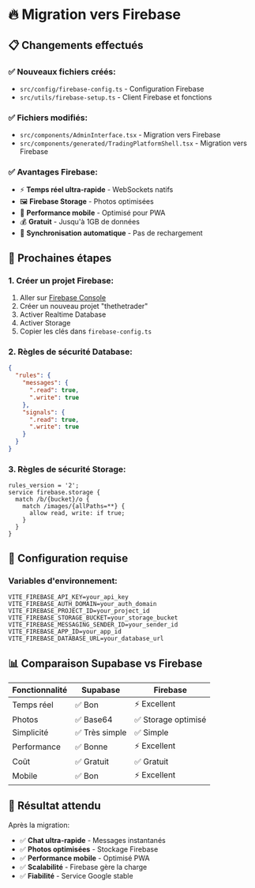 # 🔥 Migration vers Firebase

## 📋 Changements effectués

### ✅ Nouveaux fichiers créés:
- `src/config/firebase-config.ts` - Configuration Firebase
- `src/utils/firebase-setup.ts` - Client Firebase et fonctions

### ✅ Fichiers modifiés:
- `src/components/AdminInterface.tsx` - Migration vers Firebase
- `src/components/generated/TradingPlatformShell.tsx` - Migration vers Firebase

### ✅ Avantages Firebase:
- ⚡ **Temps réel ultra-rapide** - WebSockets natifs
- 🖼️ **Firebase Storage** - Photos optimisées
- 📱 **Performance mobile** - Optimisé pour PWA
- 💰 **Gratuit** - Jusqu'à 1GB de données
- 🔄 **Synchronisation automatique** - Pas de rechargement

## 🚀 Prochaines étapes

### 1. Créer un projet Firebase:
1. Aller sur [Firebase Console](https://console.firebase.google.com/)
2. Créer un nouveau projet "thethetrader"
3. Activer Realtime Database
4. Activer Storage
5. Copier les clés dans `firebase-config.ts`

### 2. Règles de sécurité Database:
```json
{
  "rules": {
    "messages": {
      ".read": true,
      ".write": true
    },
    "signals": {
      ".read": true,
      ".write": true
    }
  }
}
```

### 3. Règles de sécurité Storage:
```
rules_version = '2';
service firebase.storage {
  match /b/{bucket}/o {
    match /images/{allPaths=**} {
      allow read, write: if true;
    }
  }
}
```

## 🔧 Configuration requise

### Variables d'environnement:
```env
VITE_FIREBASE_API_KEY=your_api_key
VITE_FIREBASE_AUTH_DOMAIN=your_auth_domain
VITE_FIREBASE_PROJECT_ID=your_project_id
VITE_FIREBASE_STORAGE_BUCKET=your_storage_bucket
VITE_FIREBASE_MESSAGING_SENDER_ID=your_sender_id
VITE_FIREBASE_APP_ID=your_app_id
VITE_FIREBASE_DATABASE_URL=your_database_url
```

## 📊 Comparaison Supabase vs Firebase

| Fonctionnalité | Supabase | Firebase |
|----------------|----------|----------|
| Temps réel | ✅ Bon | ⚡ Excellent |
| Photos | ✅ Base64 | ✅ Storage optimisé |
| Simplicité | ✅ Très simple | ✅ Simple |
| Performance | ✅ Bonne | ⚡ Excellent |
| Coût | ✅ Gratuit | ✅ Gratuit |
| Mobile | ✅ Bon | ⚡ Excellent |

## 🎯 Résultat attendu

Après la migration:
- ✅ **Chat ultra-rapide** - Messages instantanés
- ✅ **Photos optimisées** - Stockage Firebase
- ✅ **Performance mobile** - Optimisé PWA
- ✅ **Scalabilité** - Firebase gère la charge
- ✅ **Fiabilité** - Service Google stable 